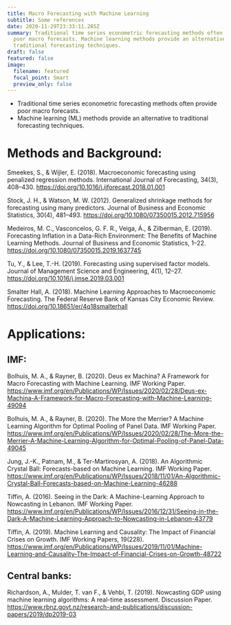 ```yaml
---
title: Macro Forecasting with Machine Learning
subtitle: Some references
date: 2020-11-29T23:33:11.285Z
summary: Traditional time series econometric forecasting methods often provide
  poor macro forecasts. Machine learning methods provide an alternative to
  traditional forecasting techniques.
draft: false
featured: false
image:
  filename: featured
  focal_point: Smart
  preview_only: false
---
```

* Traditional time series econometric forecasting methods often provide poor macro forecasts.
* Machine learning (ML) methods provide an alternative to traditional forecasting techniques.

# Methods and Background:

Smeekes, S., & Wijler, E. (2018). Macroeconomic forecasting using penalized regression methods. International Journal of Forecasting, 34(3), 408–430. <https://doi.org/10.1016/j.ijforecast.2018.01.001>

Stock, J. H., & Watson, M. W. (2012). Generalized shrinkage methods for forecasting using many predictors. Journal of Business and Economic Statistics, 30(4), 481–493. <https://doi.org/10.1080/07350015.2012.715956>

Medeiros, M. C., Vasconcelos, G. F. R., Veiga, Á., & Zilberman, E. (2019). Forecasting Inflation in a Data-Rich Environment: The Benefits of Machine Learning Methods. Journal of Business and Economic Statistics, 1–22. <https://doi.org/10.1080/07350015.2019.1637745>

Tu, Y., & Lee, T.-H. (2019). Forecasting using supervised factor models. Journal of Management Science and Engineering, 4(1), 12–27. <https://doi.org/10.1016/j.jmse.2019.03.001>

Smalter Hall, A. (2018). Machine Learning Approaches to Macroeconomic Forecasting. The Federal Reserve Bank of Kansas City Economic Review. <https://doi.org/10.18651/er/4q18smalterhall>

# Applications:

## IMF:

Bolhuis, M. A., & Rayner, B. (2020). Deus ex Machina? A Framework for Macro Forecasting with Machine Learning. IMF Working Paper. <https://www.imf.org/en/Publications/WP/Issues/2020/02/28/Deus-ex-Machina-A-Framework-for-Macro-Forecasting-with-Machine-Learning-49094>

Bolhuis, M. A., & Rayner, B. (2020). The More the Merrier? A Machine Learning Algorithm for Optimal Pooling of Panel Data. IMF Working Paper. <https://www.imf.org/en/Publications/WP/Issues/2020/02/28/The-More-the-Merrier-A-Machine-Learning-Algorithm-for-Optimal-Pooling-of-Panel-Data-49045>

Jung, J.-K., Patnam, M., & Ter-Martirosyan, A. (2018). An Algorithmic Crystal Ball: Forecasts-based on Machine Learning. IMF Working Paper. <https://www.imf.org/en/Publications/WP/Issues/2018/11/01/An-Algorithmic-Crystal-Ball-Forecasts-based-on-Machine-Learning-46288>

Tiffin, A. (2016). Seeing in the Dark: A Machine-Learning Approach to Nowcasting in Lebanon. IMF Working Paper. <https://www.imf.org/en/Publications/WP/Issues/2016/12/31/Seeing-in-the-Dark-A-Machine-Learning-Approach-to-Nowcasting-in-Lebanon-43779>

Tiffin, A. (2019). Machine Learning and Causality: The Impact of Financial Crises on Growth. IMF Working Papers, 19(228). <https://www.imf.org/en/Publications/WP/Issues/2019/11/01/Machine-Learning-and-Causality-The-Impact-of-Financial-Crises-on-Growth-48722>

## Central banks:

Richardson, A., Mulder, T. van F., & Vehbi, T. (2019). Nowcasting GDP using machine learning algorithms: A real-time assessment. Discussion Paper. <https://www.rbnz.govt.nz/research-and-publications/discussion-papers/2019/dp2019-03>